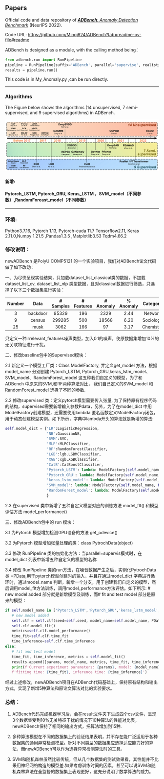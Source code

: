 ##  Papers 
Official code and data repository of [_**ADBench**: Anomaly Detection Benchmark_](https://arxiv.org/abs/2206.09426) (NeurIPS 2022).

Code URL:  https://github.com/Minqi824/ADBench?tab=readme-ov-file#readme

ADBench is designed as a module, with the calling method being：
```python
from adbench.run import RunPipeline
pipeline = RunPipeline(suffix='ADBench', parallel='supervise', realistic_synthetic_mode=None, noise_type='irrelevant_features')
results = pipeline.run()
```  
This code is in My_Anomaly.py ,can be run directly.
****


### Algorithms

The Figure below shows the algorithms (14 unsupervised, 7 semi-supervised, and 9 supervised algorithms) in ADBench.

![Algorithms](figs/Algorithms.png)

#### 新增:
#### Pytorch_LSTM, Pytorch_GRU, Keras_LSTM ，SVM_model（不同参数）,RandomForeast_model（不同参数）
----

### 环境:
Python3.7.16, Pytorch 1.13, Pytorch-cuda 11.7 Tensorflow2.11, Keras 2.11.0,Numpy 1.21.5 ,Pandas1.3.5 ,Matplotlib3.53 Tqdm4.66.2

### 修改说明：
newADBench 是PolyU COMP5121 的一个实验项目，我们对ADBench论文代码做了如下改动：

一、为尽快呈现实验结果，只加载dataset_list_classical类的数据，不加载dataset_list_cv, dataset_list_nlp 类型数据，且对classical数据进行筛选，只选择了以下三个数据集进行实验：

| Number | Data | # Samples | # Features | # Anomaly | % Anomaly | Category |
|:--:|:---:|:---------:|:----------:|:---------:|:---------:|:---:|
|3| backdoor|   95329   |    196     |   2329    |   2.44    | Network|
|9|census|  299285   |    500     |   18568   |   6.20    | Sociology|
|25| musk                                 |   3062    |    166     |    97     |   3.17    | Chemistry   |      

只定义一种irrelevant_features噪声类型，加入0.1的噪声，使原数据集增加10%的无关联特征进行干扰。

二、修改baseline包中的Supervised模块：

2.1 新定义一个模型工厂类：Class ModelFactory, 并定义get_model 方法，根据 model_name 分别创建 Pytorch_LSTM, Pytorch_GRU,keras_lstm_model、SVM_model、RandomForest_model 这五种我们自定义的模型，为了和ADBench 中原来的SVM,和RF两种算法对比， 我们自己定义的SVM_model 和 RandomForest_model 选择了不同的参数.

2.2 修改supervised 类：定义pytorch模型需要传入张量, 为了保持原有程序代码的结构，supervised需要新增输入参数Pdata，另外，为了在model_dict 中用ModelFactory创建模型，还需要使用lambda 匿名函数定义ModelFactory闭包，用于动态创建模型实例。如下所示，字典中lambda开头的算法就是新增的算法:
```python
self.model_dict = {'LR':LogisticRegression,
                   'NB':GaussianNB,
                   'SVM':SVC,
                   'MLP':MLPClassifier,
                   'RF':RandomForestClassifier,
                   'LGB':lgb.LGBMClassifier,
                   'XGB':xgb.XGBClassifier,
                   'CatB':CatBoostClassifier,
                   'Pytorch_LSTM': lambda: ModelFactory(self.model_name, 'LSTM', self.epochs, self.PData).get_model(),
                   'Pytorch_GRU': lambda: ModelFactory(self.model_name, 'GRU', self.epochs, self.PData).get_model(),
                   'keras_lstm_model': lambda: ModelFactory(self.model_name, None, self.epochs, self.PData).get_model(),
                   'SVM_model': lambda: ModelFactory(self.model_name, None, self.epochs, self.PData).get_model(),
                   'RandomForest_model': lambda: ModelFactory(self.model_name, None, self.epochs, self.PData).get_model()
                   }
 ```
2.3 在supervised 类中新增了五种自定义模型对应的训练方法 model_flt() 和模型评估方法 model_performance()

三、修改ADBench包中的 run 模块：

3.1 为Pytorch 模型增加检测GPU设备的方法 get_pdevice() 

3.2 为Pytorch 模型增加张量处理的类：class PytrochData(object)

3.3 修改 RunPipeline 类的初始化方法：当parallel=supervis模式时，在model_dict 列表中新增五种自定义的模型的名称

3.4 修改 RunPipeline 类的run方法，在噪音数据产生之后，实例化PytrochData类 =PData,用于pytorch模型创建时的输入，并且在通过model_dict 字典进行循环时，通过model_name 判断，新增一个分支，用于创建我们自定义的模型，然后调用model_flt方法训练，调用model_performance方法评估。如下所示: # new model added 部分就是新增模型及训练，而# fit and test model 部分是原来的模型：
```python
if self.model_name in ['Pytorch_LSTM','Pytorch_GRU','keras_lstm_model','SVM_model','RandomForest_model']:
   # new model added
   self.clf = self.clf(seed=self.seed, model_name=self.model_name, PData= PData)
   self.clf.model_flt()
   metrics=self.clf.model_performance()
   time_fit=self.clf.time_fit
   time_inference=self.clf.time_inference
else:
   # fit and test model
   time_fit, time_inference, metrics = self.model_fit()
   results.append([params, model_name, metrics, time_fit, time_inference])
   print(f'Current experiment parameters: {params}, model: {model_name}, metrics: {metrics}, '
   f'fitting time: {time_fit}, inference time: {time_inference}')
```

经过上述修改，newADBench项目在ADBench代码基础上，保持原有结构和输出方式，实现了新增5种算法和原论文算法对比的实验要求。
### 总结：
1. ADBench代码完成机器学习后，会在result文件夹下生成四个csv文件，呈现3个数据集受到10%无关特征干扰的情况下10种算法的性能对比表，newADBench保持了相同的输出方式，把算法增加到15种.

2. 多种算法模型在不同的数据集上的验证结果表明，并不存在能广泛适用于各种数据集的通用异常检测模型。针对不同类型的数据集应选择适应能力好的算法，而newADBench可以作为选择异常检测算法时的工具。

3. SVM和随机森林虽然比较传统，但从几个数据集的测试效果看，其性能并不比采用神经网络构造的模型差.如果考虑训练时间的因素，甚至可以说SVM和随机森林算法在全监督的数据集上表现更好，这充分说明了数学算法的威力。
